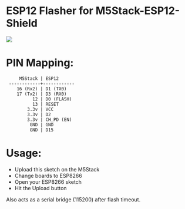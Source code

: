 # ESP12 Flasher for M5Stack-ESP12-Shield

<img src=https://raw.githubusercontent.com/tobozo/M5Stack-ESP12-Shield/master/esp12.jpg>


PIN Mapping:
============

         M5Stack | ESP12
     ------------+------------
        16 (Rx2) | D1 (TX0)
        17 (Tx2) | D3 (RX0)
              12 | D0 (FLASH)
              13 | RESET
            3.3v | VCC
            3.3v | D2
            3.3v | CH_PD (EN)
             GND | GND
             GND | D15

Usage:
======

- Upload this sketch on the M5Stack
- Change boards to ESP8266
- Open your ESP8266 sketch
- Hit the Upload button


Also acts as a serial bridge (115200) after flash timeout.

